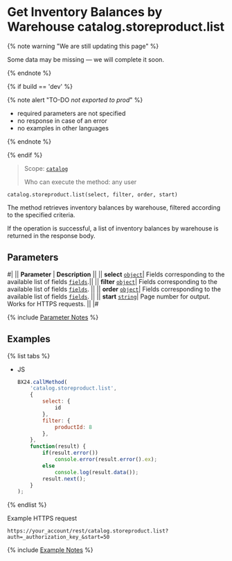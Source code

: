 # Get Inventory Balances by Warehouse catalog.storeproduct.list

{% note warning "We are still updating this page" %}

Some data may be missing — we will complete it soon.

{% endnote %}

{% if build == 'dev' %}

{% note alert "TO-DO _not exported to prod_" %}

- required parameters are not specified
- no response in case of an error
- no examples in other languages
  
{% endnote %}

{% endif %}

> Scope: [`catalog`](../../scopes/permissions.md)
>
> Who can execute the method: any user

```http
catalog.storeproduct.list(select, filter, order, start)
```

The method retrieves inventory balances by warehouse, filtered according to the specified criteria.

If the operation is successful, a list of inventory balances by warehouse is returned in the response body.

## Parameters

#|
|| **Parameter** | **Description** ||
|| **select** 
[`object`](../../data-types.md)| Fields corresponding to the available list of fields [`fields`](catalog-store-product-get-fields.md).||
|| **filter** 
[`object`](../../data-types.md)| Fields corresponding to the available list of fields [`fields`](catalog-store-product-get-fields.md). ||
|| **order**
[`object`](../../data-types.md)| Fields corresponding to the available list of fields [`fields`](catalog-store-product-get-fields.md). ||
|| **start** 
[`string`](../../data-types.md)| Page number for output. Works for HTTPS requests. ||
|#

{% include [Parameter Notes](../../../_includes/required.md) %}

## Examples

{% list tabs %}

- JS

    ```js
    BX24.callMethod(
        'catalog.storeproduct.list',
        {
            select: {
                id
            },
            filter: {
                productId: 8
            },
        },
        function(result) {
            if(result.error())
                console.error(result.error().ex);
            else
                console.log(result.data());
            result.next();
        }
    );
    ```

{% endlist %}

Example HTTPS request

```
https://your_account/rest/catalog.storeproduct.list?auth=_authorization_key_&start=50
```

{% include [Example Notes](../../../_includes/examples.md) %}